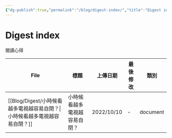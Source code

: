 ```yaml
---
{"dg-publish":true,"permalink":"/blog/digest-index/","title":"Digest index","tags":["blog"]}
---
```



# Digest index

閱讀心得

| File                                              | 標題             | 上傳日期       | 最後修改 | 類別       |
| ------------------------------------------------- | -------------- | ---------- | ---- | -------- |
| [[Blog/Digest/小時候看越多電視越容易自閉？\|小時候看越多電視越容易自閉？]] | 小時候看越多電視越容易自閉？ | 2022/10/10 | \-   | document |
